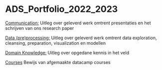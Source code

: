 # ADS_Portfolio_2022_2023
[Communication:](https://github.com/SufyaanGit/ADS_Portfolio_2022_2023/blob/main/Communication.md)
Uitleg over geleverd werk omtrent presentaties en het schrijven van ons research paper

[Data (pre)processing:](https://github.com/SufyaanGit/ADS_Portfolio_2022_2023/blob/main/Data%20(pre)processing.md)
Uitleg over geleverd werk omtrent data exploration, cleansing, preparation, visualization en modellen

[Domain Knowledge:](https://github.com/SufyaanGit/ADS_Portfolio_2022_2023/blob/main/Domain%20Knowledge.md)
Uitleg over opgedane kennis in het veld

[Courses](https://github.com/SufyaanGit/ADS_Portfolio_2022_2023/blob/main/Courses.md)
Bewijs van afgemaakte datacamp courses

